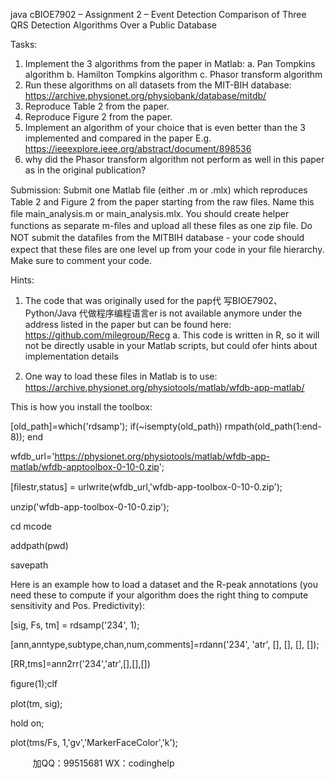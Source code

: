 java cBIOE7902 – Assignment 2 – Event Detection 
 Comparison of Three QRS Detection Algorithms Over a Public Database 
 
Tasks: 
1) Implement the 3 algorithms from the paper in Matlab: 
a. Pan  Tompkins algorithm 
b. Hamilton  Tompkins algorithm 
c. Phasor transform algorithm 
2) Run these algorithms on all datasets from the MIT-BIH database: 
https://archive.physionet.org/physiobank/database/mitdb/ 
3) Reproduce Table 2 from the paper. 
4) Reproduce Figure 2 from the paper. 
5) Implement an algorithm of your choice that is even better than the 3 
implemented and compared in the paper E.g. 
https://ieeexplore.ieee.org/abstract/document/898536 
6) why did the Phasor transform algorithm not perform as well in this paper as in 
the original publication? 
 
Submission: 
Submit one Matlab ﬁle (either .m or .mlx) which reproduces Table 2 and Figure 2 
from the paper starting from the raw ﬁles. Name this ﬁle main_analysis.m or 
main_analysis.mlx. You should create helper functions as separate m-ﬁles and 
upload all these ﬁles as one zip ﬁle. Do NOT submit the dataﬁles from the MITBIH
 database - your code should expect that these ﬁles are one level up from 
your code in your ﬁle hierarchy. Make sure to comment your code. 
 
Hints: 
1) The code that was originally used for the pap代 写BIOE7902、Python/Java
代做程序编程语言er is not available anymore under 
the address listed in the paper but can be found here: 
https://github.com/milegroup/Recg 
a. This code is written in R, so it will not be directly usable in your Matlab 
scripts, but could ofer hints about implementation details 
 
 2) One way to load these ﬁles in Matlab is to use: 
https://archive.physionet.org/physiotools/matlab/wfdb-app-matlab/ 
 
This is how you install the toolbox: 
 
[old_path]=which('rdsamp'); if(~isempty(old_path)) rmpath(old_path(1:end-8)); end 
 
wfdb_url='https://physionet.org/physiotools/matlab/wfdb-app-matlab/wfdb-apptoolbox-0-10-0.zip';

 [ﬁlestr,status] = urlwrite(wfdb_url,'wfdb-app-toolbox-0-10-0.zip'); 
 
unzip('wfdb-app-toolbox-0-10-0.zip'); 
 
cd mcode 
 
addpath(pwd) 
 
savepath 
 
Here is an example how to load a dataset and the R-peak annotations (you need these 
to compute if your algorithm does the right thing to compute sensitivity and Pos. 
Predictivity): 
 
[sig, Fs, tm] = rdsamp('234', 1); 
 
[ann,anntype,subtype,chan,num,comments]=rdann('234', 'atr', [], [], [], []); 
 
[RR,tms]=ann2rr('234','atr',[],[],[]) 
 
ﬁgure(1);clf 
 
plot(tm, sig); 
 
hold on; 
 
plot(tms/Fs, 1,'gv','MarkerFaceColor','k'); 

         
加QQ：99515681  WX：codinghelp
